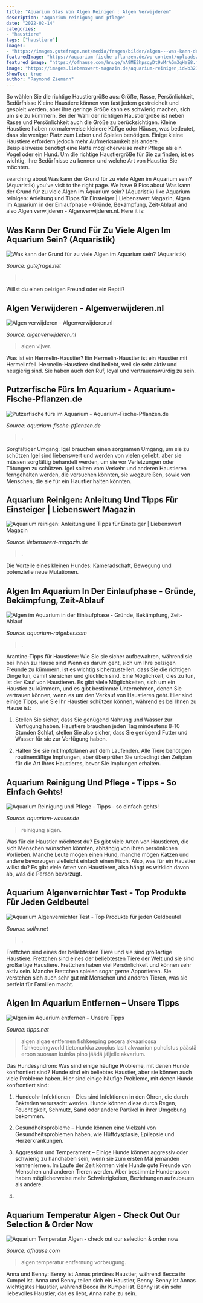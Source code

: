 ```yaml
---
title: "Aquarium Glas Von Algen Reinigen : Algen Verwijderen"
description: "Aquarium reinigung und pflege"
date: "2022-02-14"
categories:
- "haustiere"
tags: ["haustiere"]
images:
- "https://images.gutefrage.net/media/fragen/bilder/algen---was-kann-der-grund-sein/3_original.jpg?v=1458486139000"
featuredImage: "https://aquarium-fische-pflanzen.de/wp-content/uploads/2019/01/welse-gegen-algen-im-aquarium.jpg"
featured_image: "https://ofhause.com/hnuge/nA9ME2hpsgyDt9vMrAGm3gHaE8.jpg"
image: "https://images.liebenswert-magazin.de/aquarium-reinigen,id=b321ec6d,b=liebenswert,w=1335,ca=10.00,5.11,90.00,94.89,rm=sk.jpeg"
ShowToc: true
author: "Raymond Ziemann"
---
```



So wählen Sie die richtige Haustiergröße aus: Größe, Rasse, Persönlichkeit, Bedürfnisse
Kleine Haustiere können von fast jedem gestreichelt und gespielt werden, aber ihre geringe Größe kann es schwierig machen, sich um sie zu kümmern. Bei der Wahl der richtigen Haustiergröße ist neben Rasse und Persönlichkeit auch die Größe zu berücksichtigen. Kleine Haustiere haben normalerweise kleinere Käfige oder Häuser, was bedeutet, dass sie weniger Platz zum Leben und Spielen benötigen. Einige kleine Haustiere erfordern jedoch mehr Aufmerksamkeit als andere. Beispielsweise benötigt eine Ratte möglicherweise mehr Pflege als ein Vogel oder ein Hund. Um die richtige Haustiergröße für Sie zu finden, ist es wichtig, Ihre Bedürfnisse zu kennen und welche Art von Haustier Sie möchten.

	

		
searching about Was kann der Grund für zu viele Algen im Aquarium sein? (Aquaristik) you've visit to the right page. We have 9 Pics about Was kann der Grund für zu viele Algen im Aquarium sein? (Aquaristik) like Aquarium reinigen: Anleitung und Tipps für Einsteiger | Liebenswert Magazin, Algen im Aquarium in der Einlaufphase - Gründe, Bekämpfung, Zeit-Ablauf and also Algen verwijderen - Algenverwijderen.nl. Here it is:
		
    
## Was Kann Der Grund Für Zu Viele Algen Im Aquarium Sein? (Aquaristik)

<img loading=lazy src="https://images.gutefrage.net/media/fragen/bilder/algen---was-kann-der-grund-sein/3_original.jpg?v=1458486139000" onerror="this.onerror=null;this.src='https://tse4.mm.bing.net/th?id=OIP.fRiBRR1HZmT2qmN8WjZfbgHaHa&amp;pid=15.1';" alt="Was kann der Grund für zu viele Algen im Aquarium sein? (Aquaristik)">

_Source: gutefrage.net_

>. 

	

Willst du einen pelzigen Freund oder ein Reptil?

    
## Algen Verwijderen - Algenverwijderen.nl

<img loading=lazy src="https://www.algenverwijderen.nl/wp-content/uploads/2019/04/algen-1568x879.jpg" onerror="this.onerror=null;this.src='https://tse1.mm.bing.net/th?id=OIP.2fJxg4LE0fZdTqJEEM13VAHaEJ&amp;pid=15.1';" alt="Algen verwijderen - Algenverwijderen.nl">

_Source: algenverwijderen.nl_

>algen vijver. 

	

Was ist ein Hermelin-Haustier?
Ein Hermelin-Haustier ist ein Haustier mit Hermelinfell. Hermelin-Haustiere sind beliebt, weil sie sehr aktiv und neugierig sind. Sie haben auch den Ruf, loyal und vertrauenswürdig zu sein.

    
## Putzerfische Fürs Im Aquarium - Aquarium-Fische-Pflanzen.de

<img loading=lazy src="https://aquarium-fische-pflanzen.de/wp-content/uploads/2019/01/welse-gegen-algen-im-aquarium.jpg" onerror="this.onerror=null;this.src='https://tse1.mm.bing.net/th?id=OIP.hbX335hbai-wbbWc-_gd5AHaEN&amp;pid=15.1';" alt="Putzerfische fürs im Aquarium - Aquarium-Fische-Pflanzen.de">

_Source: aquarium-fische-pflanzen.de_

>. 

	

Sorgfältiger Umgang: Igel brauchen einen sorgsamen Umgang, um sie zu schützen
Igel sind liebenswert und werden von vielen geliebt, aber sie müssen sorgfältig behandelt werden, um sie vor Verletzungen oder Tötungen zu schützen. Igel sollten vom Verkehr und anderen Haustieren ferngehalten werden, die versuchen könnten, sie wegzureißen, sowie von Menschen, die sie für ein Haustier halten könnten.

    
## Aquarium Reinigen: Anleitung Und Tipps Für Einsteiger | Liebenswert Magazin

<img loading=lazy src="https://images.liebenswert-magazin.de/aquarium-reinigen,id=b321ec6d,b=liebenswert,w=1335,ca=10.00,5.11,90.00,94.89,rm=sk.jpeg" onerror="this.onerror=null;this.src='https://tse3.mm.bing.net/th?id=OIP.JSSsJLC0tFDyQ-PRg83R0QHaFi&amp;pid=15.1';" alt="Aquarium reinigen: Anleitung und Tipps für Einsteiger | Liebenswert Magazin">

_Source: liebenswert-magazin.de_

>. 

	

Die Vorteile eines kleinen Hundes: Kameradschaft, Bewegung und potenzielle neue Mutationen.

    
## Algen Im Aquarium In Der Einlaufphase - Gründe, Bekämpfung, Zeit-Ablauf

<img loading=lazy src="https://www.aquarium-ratgeber.com/wp-content/uploads/2021/06/aquarium-algenfrei.jpg" onerror="this.onerror=null;this.src='https://tse1.mm.bing.net/th?id=OIP.O7_YqXlAeGJIoMscLz3fDwHaE4&amp;pid=15.1';" alt="Algen im Aquarium in der Einlaufphase - Gründe, Bekämpfung, Zeit-Ablauf">

_Source: aquarium-ratgeber.com_

>. 

	

Arantine-Tipps für Haustiere: Wie Sie sie sicher aufbewahren, während sie bei Ihnen zu Hause sind
Wenn es darum geht, sich um Ihre pelzigen Freunde zu kümmern, ist es wichtig sicherzustellen, dass Sie die richtigen Dinge tun, damit sie sicher und glücklich sind. Eine Möglichkeit, dies zu tun, ist der Kauf von Haustieren. Es gibt viele Möglichkeiten, sich um ein Haustier zu kümmern, und es gibt bestimmte Unternehmen, denen Sie vertrauen können, wenn es um den Verkauf von Haustieren geht. Hier sind einige Tipps, wie Sie Ihr Haustier schützen können, während es bei Ihnen zu Hause ist:
1) Stellen Sie sicher, dass Sie genügend Nahrung und Wasser zur Verfügung haben. Haustiere brauchen jeden Tag mindestens 8-10 Stunden Schlaf, stellen Sie also sicher, dass Sie genügend Futter und Wasser für sie zur Verfügung haben.

2) Halten Sie sie mit Impfplänen auf dem Laufenden. Alle Tiere benötigen routinemäßige Impfungen, aber überprüfen Sie unbedingt den Zeitplan für die Art Ihres Haustieres, bevor Sie Impfungen erhalten.

    
## Aquarium Reinigung Und Pflege - Tipps - So Einfach Gehts!

<img loading=lazy src="http://www.aquarium-wasser.de/images/content/thumbnail/algen-bekaempfen-aquarium.jpg" onerror="this.onerror=null;this.src='https://tse4.mm.bing.net/th?id=OIP.S4lhn0BQ6Lcv9DNJhsr5iwAAAA&amp;pid=15.1';" alt="Aquarium Reinigung und Pflege - Tipps - so einfach gehts!">

_Source: aquarium-wasser.de_

>reinigung algen. 

	

Was für ein Haustier möchtest du?
Es gibt viele Arten von Haustieren, die sich Menschen wünschen könnten, abhängig von ihren persönlichen Vorlieben. Manche Leute mögen einen Hund, manche mögen Katzen und andere bevorzugen vielleicht einfach einen Fisch. Also, was für ein Haustier willst du? Es gibt viele Arten von Haustieren, also hängt es wirklich davon ab, was die Person bevorzugt.

    
## Aquarium Algenvernichter Test - Top Produkte Für Jeden Geldbeutel

<img loading=lazy src="https://m.media-amazon.com/images/I/51rHg15sURL._SL500_.jpg" onerror="this.onerror=null;this.src='https://tse2.mm.bing.net/th?id=OIP.aTKYnitVYqY9TkdVBscqgwHaHa&amp;pid=15.1';" alt="Aquarium Algenvernichter Test - Top Produkte für jeden Geldbeutel">

_Source: solln.net_

>. 

	

Frettchen sind eines der beliebtesten Tiere und sie sind großartige Haustiere.
Frettchen sind eines der beliebtesten Tiere der Welt und sie sind großartige Haustiere. Frettchen haben viel Persönlichkeit und können sehr aktiv sein. Manche Frettchen spielen sogar gerne Apportieren. Sie verstehen sich auch sehr gut mit Menschen und anderen Tieren, was sie perfekt für Familien macht.

    
## Algen Im Aquarium Entfernen – Unsere Tipps

<img loading=lazy src="https://www.tipps.net/wp-content/uploads/2011/09/Aquarium-Algen-reinigen.jpg" onerror="this.onerror=null;this.src='https://tse4.mm.bing.net/th?id=OIP.VWIMNCw9YrV8d3jXQJBknwHaE8&amp;pid=15.1';" alt="Algen im Aquarium entfernen – Unsere Tipps">

_Source: tipps.net_

>algen algae entfernen fishkeeping pecera akvaariossa fishkeepingworld tietonurkka zooplus lasit akvaarion puhdistus päästä eroon suoraan kuinka pino jäädä jäljelle akvarium. 

	

Das Hundesyndrom: Was sind einige häufige Probleme, mit denen Hunde konfrontiert sind?
Hunde sind ein beliebtes Haustier, aber sie können auch viele Probleme haben. Hier sind einige häufige Probleme, mit denen Hunde konfrontiert sind:
1. Hundeohr-Infektionen – Dies sind Infektionen in den Ohren, die durch Bakterien verursacht werden. Hunde können diese durch Regen, Feuchtigkeit, Schmutz, Sand oder andere Partikel in ihrer Umgebung bekommen.

2. Gesundheitsprobleme – Hunde können eine Vielzahl von Gesundheitsproblemen haben, wie Hüftdysplasie, Epilepsie und Herzerkrankungen.

3. Aggression und Temperament – Einige Hunde können aggressiv oder schwierig zu handhaben sein, wenn sie zum ersten Mal jemanden kennenlernen. Im Laufe der Zeit können viele Hunde gute Freunde von Menschen und anderen Tieren werden. Aber bestimmte Hunderassen haben möglicherweise mehr Schwierigkeiten, Beziehungen aufzubauen als andere.

4.

    
## Aquarium Temperatur Algen - Check Out Our Selection &amp; Order Now

<img loading=lazy src="https://ofhause.com/hnuge/nA9ME2hpsgyDt9vMrAGm3gHaE8.jpg" onerror="this.onerror=null;this.src='https://tse4.mm.bing.net/th?id=OIP.Z3jJgB8qFMWTwkXaQ83lVgAAAA&amp;pid=15.1';" alt="Aquarium Temperatur Algen - check out our selection &amp; order now">

_Source: ofhause.com_

>algen temperatur entfernung vorbeugung. 

	

Anna und Benny: Benny ist Annas primäres Haustier, während Becca ihr Kumpel ist.
Anna und Benny teilen sich ein Haustier, Benny. Benny ist Annas wichtigstes Haustier, während Becca ihr Kumpel ist. Benny ist ein sehr liebevolles Haustier, das es liebt, Anna nahe zu sein.

